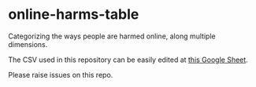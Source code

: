 # online-harms-table

Categorizing the ways people are harmed online, along multiple dimensions.

The CSV used in this repository can be easily edited at [this Google Sheet](https://docs.google.com/spreadsheets/d/1N-QW_8Rvvjvbw8AqWnaw1pfrlpc68FZy32LnO4tGHjA/edit?usp=sharing).

Please raise issues on this repo.
